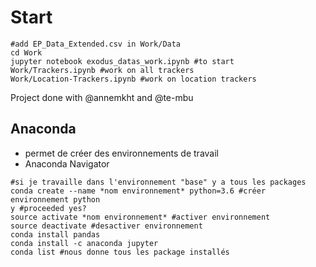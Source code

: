 # Start

````
#add EP_Data_Extended.csv in Work/Data
cd Work
jupyter notebook exodus_datas_work.ipynb #to start
Work/Trackers.ipynb #work on all trackers
Work/Location-Trackers.ipynb #work on location trackers
````
Project done with @annemkht and @te-mbu


## Anaconda
- permet de créer des environnements de travail
- Anaconda Navigator

````
#si je travaille dans l'environnement "base" y a tous les packages
conda create --name *nom environnement* python=3.6 #créer environnement python 
y #proceeded yes?
source activate *nom environnement* #activer environnement
source deactivate #desactiver environnement
conda install pandas
conda install -c anaconda jupyter
conda list #nous donne tous les package installés
